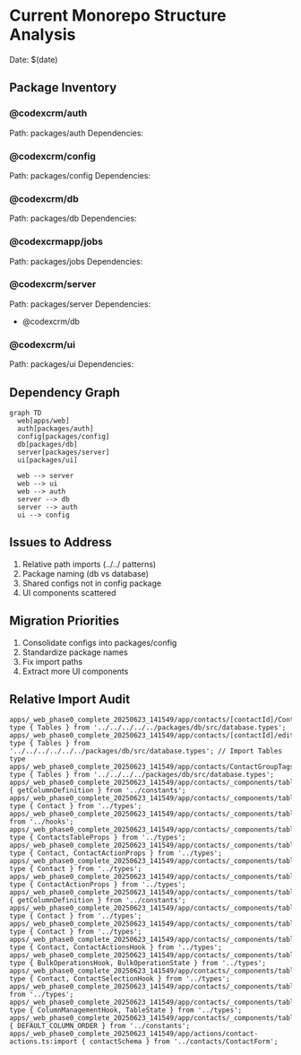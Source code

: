 # Current Monorepo Structure Analysis
Date: $(date)

## Package Inventory
### @codexcrm/auth
Path: packages/auth
Dependencies:

### @codexcrm/config
Path: packages/config
Dependencies:

### @codexcrm/db
Path: packages/db
Dependencies:

### @codexcrmapp/jobs
Path: packages/jobs
Dependencies:

### @codexcrm/server
Path: packages/server
Dependencies:
  - @codexcrm/db

### @codexcrm/ui
Path: packages/ui
Dependencies:


## Dependency Graph
```mermaid
graph TD
  web[apps/web]
  auth[packages/auth]
  config[packages/config]
  db[packages/db]
  server[packages/server]
  ui[packages/ui]

  web --> server
  web --> ui
  web --> auth
  server --> db
  server --> auth
  ui --> config
```

## Issues to Address

1. Relative path imports (../../ patterns)
2. Package naming (db vs database)
3. Shared configs not in config package
4. UI components scattered

## Migration Priorities

1. Consolidate configs into packages/config
2. Standardize package names
3. Fix import paths
4. Extract more UI components
## Relative Import Audit
```
apps/_web_phase0_complete_20250623_141549/app/contacts/[contactId]/ContactDetailView.tsx:import type { Tables } from '../../../../../packages/db/src/database.types';
apps/_web_phase0_complete_20250623_141549/app/contacts/[contactId]/edit/page.tsx:import type { Tables } from '../../../../../../packages/db/src/database.types'; // Import Tables type
apps/_web_phase0_complete_20250623_141549/app/contacts/ContactGroupTags.tsx:import type { Tables } from '../../../../packages/db/src/database.types';
apps/_web_phase0_complete_20250623_141549/app/contacts/_components/table/components/ContactTableHeader.tsx:import { getColumnDefinition } from '../constants';
apps/_web_phase0_complete_20250623_141549/app/contacts/_components/table/components/ContactTableHeader.tsx:import type { Contact } from '../types';
apps/_web_phase0_complete_20250623_141549/app/contacts/_components/table/components/ContactsTable.tsx:} from '../hooks';
apps/_web_phase0_complete_20250623_141549/app/contacts/_components/table/components/ContactsTable.tsx:import type { ContactsTableProps } from '../types';
apps/_web_phase0_complete_20250623_141549/app/contacts/_components/table/components/ContactActions.tsx:import type { Contact, ContactActionProps } from '../types';
apps/_web_phase0_complete_20250623_141549/app/contacts/_components/table/components/ProfileAvatar.tsx:import type { Contact } from '../types';
apps/_web_phase0_complete_20250623_141549/app/contacts/_components/table/components/index.ts:export type { ContactActionProps } from '../types';
apps/_web_phase0_complete_20250623_141549/app/contacts/_components/table/components/ContactTableRow.tsx:import { getColumnDefinition } from '../constants';
apps/_web_phase0_complete_20250623_141549/app/contacts/_components/table/components/ContactTableRow.tsx:import type { Contact } from '../types';
apps/_web_phase0_complete_20250623_141549/app/contacts/_components/table/components/ContactTableBody.tsx:import type { Contact } from '../types';
apps/_web_phase0_complete_20250623_141549/app/contacts/_components/table/hooks/useContactActions.ts:import type { Contact, ContactActionsHook } from '../types';
apps/_web_phase0_complete_20250623_141549/app/contacts/_components/table/hooks/useBulkOperations.ts:import type { BulkOperationsHook, BulkOperationState } from '../types';
apps/_web_phase0_complete_20250623_141549/app/contacts/_components/table/hooks/useContactSelection.ts:import type { Contact, ContactSelectionHook } from '../types';
apps/_web_phase0_complete_20250623_141549/app/contacts/_components/table/hooks/index.ts:} from '../types';
apps/_web_phase0_complete_20250623_141549/app/contacts/_components/table/hooks/useColumnManagement.ts:import type { ColumnManagementHook, TableState } from '../types';
apps/_web_phase0_complete_20250623_141549/app/contacts/_components/table/hooks/useColumnManagement.ts:import { DEFAULT_COLUMN_ORDER } from '../constants';
apps/_web_phase0_complete_20250623_141549/app/actions/contact-actions.ts:import { contactSchema } from '../contacts/ContactForm';
```
